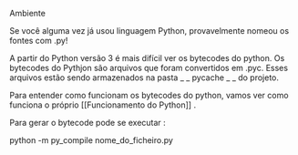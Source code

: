 Ambiente

Se você alguma vez já usou linguagem Python, provavelmente nomeou os fontes com .py!

A partir do Python versão 3 é mais difícil ver os bytecodes do python. Os bytecodes do Pythjon são arquivos que foram convertidos em .pyc. Esses arquivos estão sendo armazenados na pasta  _ _ pycache _ _  do projeto.

Para entender como funcionam os bytecodes do python, vamos ver como funciona o próprio [[Funcionamento do Python]] .

Para gerar o bytecode pode se executar :

python -m py_compile nome_do_ficheiro.py

 